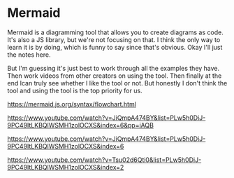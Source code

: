 # Mermaid
Mermaid is a diagramming tool that allows you to create diagrams as code. It's also a JS library, but we're not focusing on that. I think the only way to learn it is by doing, which is funny to say since that's obvious. Okay I'll just the notes here.

But I'm guessing it's just best to work through all the examples they have. Then work videos from other creators on using the tool. Then finally at the end  Ican truly see whether I like the tool or not. But honestly I don't think the tool and using the tool is the top priority for us.



https://mermaid.js.org/syntax/flowchart.html

https://www.youtube.com/watch?v=JiQmpA474BY&list=PLw5h0DiJ-9PC49ItLKBQlWSMH1zolOCXS&index=6&pp=iAQB

https://www.youtube.com/watch?v=JiQmpA474BY&list=PLw5h0DiJ-9PC49ItLKBQlWSMH1zolOCXS&index=6

https://www.youtube.com/watch?v=Tsu02d6Qti0&list=PLw5h0DiJ-9PC49ItLKBQlWSMH1zolOCXS&index=2